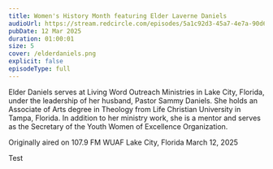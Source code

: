 ```yaml
---
title: Women's History Month featuring Elder Laverne Daniels
audioUrl: https://stream.redcircle.com/episodes/5a1c92d3-45a7-4e7a-90d6-12f3c97f2088/stream.mp3
pubDate: 12 Mar 2025
duration: 01:00:01
size: 5
cover: /elderdaniels.png
explicit: false
episodeType: full
---
```

Elder Daniels serves at Living Word Outreach Ministries in Lake City, Florida, under the leadership of her husband, Pastor Sammy Daniels. She holds an Associate of Arts degree in Theology from Life Christian University in Tampa, Florida. In addition to her ministry work, she is a mentor and serves as the Secretary of the Youth Women of Excellence Organization. 

Originally aired on 107.9 FM WUAF Lake City, Florida March 12, 2025



Test